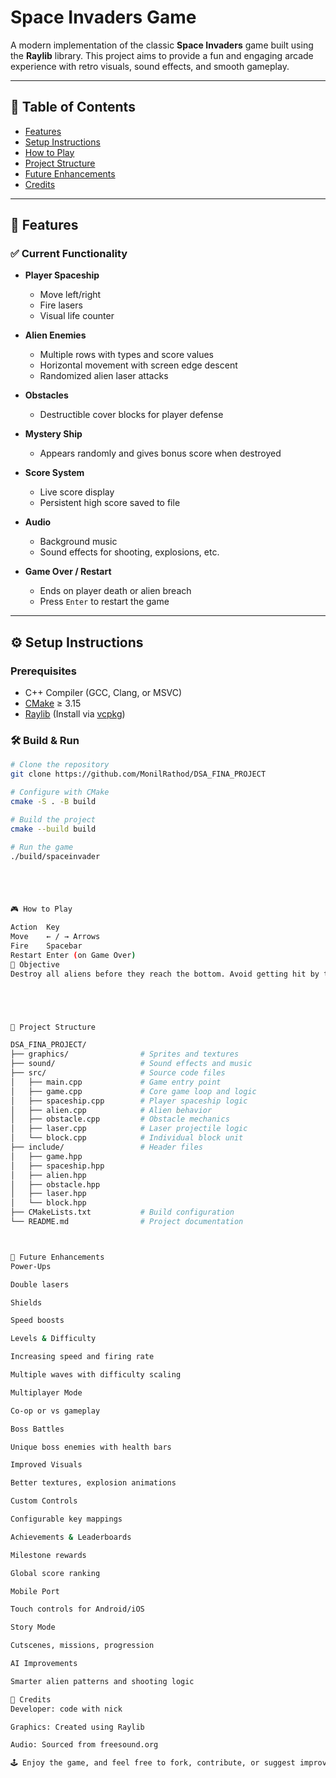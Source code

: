 # Space Invaders Game

A modern implementation of the classic **Space Invaders** game built using the **Raylib** library. This project aims to provide a fun and engaging arcade experience with retro visuals, sound effects, and smooth gameplay.

---

## 🧩 Table of Contents

- [Features](#Features)
- [Setup Instructions](#setup-instructions)
- [How to Play](#how-to-play)
- [Project Structure](#project-structure)
- [Future Enhancements](#future-enhancements)
- [Credits](#credits)

---

## 🚀 Features

### ✅ Current Functionality

- **Player Spaceship**
  - Move left/right
  - Fire lasers
  - Visual life counter

- **Alien Enemies**
  - Multiple rows with types and score values
  - Horizontal movement with screen edge descent
  - Randomized alien laser attacks

- **Obstacles**
  - Destructible cover blocks for player defense

- **Mystery Ship**
  - Appears randomly and gives bonus score when destroyed

- **Score System**
  - Live score display
  - Persistent high score saved to file

- **Audio**
  - Background music
  - Sound effects for shooting, explosions, etc.

- **Game Over / Restart**
  - Ends on player death or alien breach
  - Press `Enter` to restart the game

---

## ⚙️ Setup Instructions

### Prerequisites

- C++ Compiler (GCC, Clang, or MSVC)
- [CMake](https://cmake.org/) ≥ 3.15
- [Raylib](https://www.raylib.com/) (Install via [vcpkg](https://github.com/microsoft/vcpkg))

### 🛠️ Build & Run

```bash
# Clone the repository
git clone https://github.com/MonilRathod/DSA_FINA_PROJECT

# Configure with CMake
cmake -S . -B build

# Build the project
cmake --build build

# Run the game
./build/spaceinvader





🎮 How to Play

Action	Key
Move	← / → Arrows
Fire	Spacebar
Restart	Enter (on Game Over)
🎯 Objective
Destroy all aliens before they reach the bottom. Avoid getting hit by their lasers. Use the obstacles as temporary protection.





📁 Project Structure

DSA_FINA_PROJECT/
├── graphics/                # Sprites and textures
├── sound/                   # Sound effects and music
├── src/                     # Source code files
│   ├── main.cpp             # Game entry point
│   ├── game.cpp             # Core game loop and logic
│   ├── spaceship.cpp        # Player spaceship logic
│   ├── alien.cpp            # Alien behavior
│   ├── obstacle.cpp         # Obstacle mechanics
│   ├── laser.cpp            # Laser projectile logic
│   └── block.cpp            # Individual block unit
├── include/                 # Header files
│   ├── game.hpp
│   ├── spaceship.hpp
│   ├── alien.hpp
│   ├── obstacle.hpp
│   ├── laser.hpp
│   └── block.hpp
├── CMakeLists.txt           # Build configuration
└── README.md                # Project documentation



🌱 Future Enhancements
Power-Ups

Double lasers

Shields

Speed boosts

Levels & Difficulty

Increasing speed and firing rate

Multiple waves with difficulty scaling

Multiplayer Mode

Co-op or vs gameplay

Boss Battles

Unique boss enemies with health bars

Improved Visuals

Better textures, explosion animations

Custom Controls

Configurable key mappings

Achievements & Leaderboards

Milestone rewards

Global score ranking

Mobile Port

Touch controls for Android/iOS

Story Mode

Cutscenes, missions, progression

AI Improvements

Smarter alien patterns and shooting logic

🙌 Credits
Developer: code with nick

Graphics: Created using Raylib

Audio: Sourced from freesound.org

🕹️ Enjoy the game, and feel free to fork, contribute, or suggest improvements!
